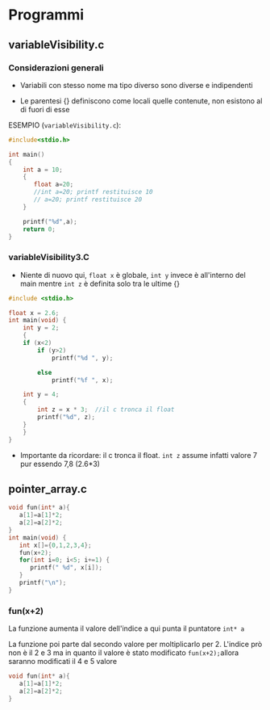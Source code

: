 # Programmi

## variableVisibility.c

### Considerazioni generali

- Variabili con stesso nome ma tipo diverso sono diverse e indipendenti

- Le parentesi {} definiscono come locali quelle contenute, non esistono al di fuori di esse

ESEMPIO (`variableVisibility.c`):

```c
#include<stdio.h>

int main()
{
    int a = 10;
    {
       float a=20;
       //int a=20; printf restituisce 10
       // a=20; printf restituisce 20
    }

    printf("%d",a);
    return 0;
}

```

### variableVisibility3.C

- Niente di nuovo qui, `float x` è globale, `int y` invece è all'interno del main mentre `int z` è definita solo tra le ultime {}

```c
#include <stdio.h>

float x = 2.6;
int main(void) {
    int y = 2;
    {
    if (x<2)
        if (y>2)
            printf("%d ", y);

        else
            printf("%f ", x);

    int y = 4;
    {
        int z = x * 3;  //il c tronca il float
        printf("%d", z);
    }
    }
}
```

- Importante da ricordare: il c tronca il float. `int z` assume infatti valore 7 pur essendo 7,8 (2.6\*3)

## pointer_array.c

```c
void fun(int* a){
   a[1]=a[1]*2;
   a[2]=a[2]*2;
}
int main(void) {
   int x[]={0,1,2,3,4};
   fun(x+2);
   for(int i=0; i<5; i+=1) {
      printf(" %d", x[i]);
   }
   printf("\n");
}
```

### fun(x+2)

La funzione aumenta il valore dell'indice a qui punta il puntatore `int* a`

La funzione poi parte dal secondo valore per moltiplicarlo per 2. L'indice prò non è il 2 e 3 ma in quanto il valore è stato modificato `fun(x+2);`allora saranno modificati il 4 e 5 valore

```c
void fun(int* a){
   a[1]=a[1]*2;
   a[2]=a[2]*2;
}
```
